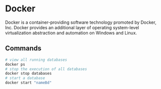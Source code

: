 # Docker
Docker is a container-providing software technology promoted by Docker, Inc. Docker provides an additional layer of operating system-level virtualization abstraction and automation on Windows and Linux.

## Commands

```bash
# view all running databases
docker ps
# stop the execution of all databases
docker stop databases
# start a database
docker start "nameBd"
```
